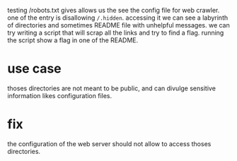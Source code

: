 testing /robots.txt gives allows us the see the config file for web crawler. one of the entry is disallowing `/.hidden`. accessing it we can see a labyrinth of directories and sometimes README file with unhelpful messages.
we can try writing a script that will scrap all the links and try to find a flag.
running the script show a flag in one of the README.

# use case

thoses directories are not meant to be public, and can divulge sensitive information likes configuration files.

# fix

the configuration of the web server should not allow to access thoses directories.
